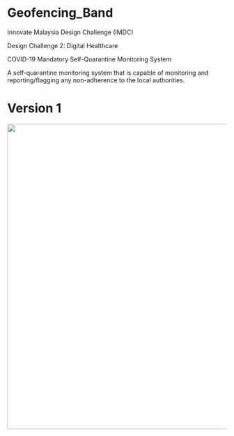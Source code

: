 # Geofencing_Band
Innovate Malaysia Design Challenge (IMDC)

Design Challenge 2: Digital Healthcare

COVID-19 Mandatory Self-Quarantine Monitoring System

A self-quarantine monitoring system that is capable of monitoring and reporting/flagging any non-adherence to the local authorities.

# Version 1

<img src="https://user-images.githubusercontent.com/76240694/114643434-36d28e80-9d08-11eb-9bfa-a31e4c93f673.jpeg" width="700">

